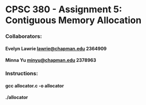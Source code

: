 # CPSC 380 -  Assignment 5: Contiguous Memory Allocation
### Collaborators:
#### Evelyn Lawrie lawrie@chapman.edu 2364909
#### Minna Yu minyu@chapman.edu 2378963

### Instructions:
#### gcc allocator.c -o allocator
#### ./allocator